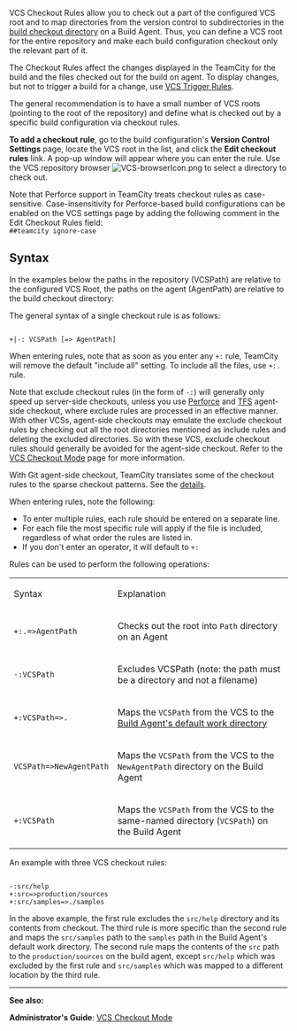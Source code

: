 [//]: # (title: VCS Checkout Rules)
[//]: # (auxiliary-id: VCS Checkout Rules)
VCS Checkout Rules allow you to check out a part of the configured VCS root and to map directories from the version control to subdirectories in the [build checkout directory](build-checkout-directory.md) on a Build Agent. Thus, you can define a VCS root for the entire repository and make each build configuration checkout only the relevant part of it.

The Checkout Rules affect the changes displayed in the TeamCity for the build and the files checked out for the build on agent. To display changes, but not to trigger a build for a change, use [VCS Trigger Rules](configuring-vcs-triggers.md).

The general recommendation is to have a small number of VCS roots (pointing to the root of the repository) and define what is checked out by a specific build configuration via checkout rules.

__To add a checkout rule__, go to the build configuration's __Version Control Settings__ page, locate the VCS root in the list, and click the __Edit checkout rules__ link. A pop\-up window will appear where you can enter the rule. Use the VCS repository browser ![VCS-browserIcon.png](VCS-browserIcon.png) to select a directory to check out.


<chunk include-id="note-perforce-vcs">

<tip>

Note that Perforce support in TeamCity treats checkout rules as case\-sensitive. Case\-insensitivity for Perforce\-based build configurations can be enabled on the VCS settings page by adding the following comment in the Edit Checkout Rules field:   
`##teamcity ignore-case` 
</tip>

</chunk>

## Syntax

In the examples below the paths in the repository (VCSPath) are relative to the configured VCS Root, the paths on the agent (AgentPath) are relative to the build checkout directory:

The general syntax of a single checkout rule is as follows:


```Shell

+|-: VCSPath [=> AgentPath]

```

<include src="branch-filter.md" include-id="OR-syntax-tip"/>


<note>

When entering rules, note that as soon as you enter any `+:` rule, TeamCity will remove the default "include all" setting. To include all the files, use `+:.` rule.
</note>

<note>

Note that exclude checkout rules (in the form of `-:`) will generally only speed up server\-side checkouts, unless you use [Perforce](perforce.md) and [TFS](team-foundation-server.md) agent\-side checkout, where exclude rules are processed in an effective manner. With other VCSs, agent\-side checkouts may emulate the exclude checkout rules by checking out all the root directories mentioned as include rules and deleting the excluded directories. So with these VCS, exclude checkout rules should generally be avoided for the agent\-side checkout. Refer to the [VCS Checkout Mode](vcs-checkout-mode.md) page for more information.   

With Git agent\-side checkout, TeamCity translates some of the checkout rules to the sparse checkout patterns. See the [details](git.md).
</note>


When entering rules, note the following:
* To enter multiple rules, each rule should be entered on a separate line.
* For each file the most specific rule will apply if the file is included, regardless of what order the rules are listed in.
* If you don't enter an operator, it will default to `+:`

Rules can be used to perform the following operations:

<table><tr>

<td>

Syntax


</td>

<td>

Explanation


</td></tr><tr>

<td>

`+:.=>AgentPath`


</td>

<td>

Checks out the root into `Path` directory on an Agent


</td></tr><tr>

<td>

`-:VCSPath`


</td>

<td>

Excludes VCSPath (note: the path must be a directory and not a filename)


</td></tr><tr>

<td>

`+:VCSPath=>.`


</td>

<td>

Maps the `VCSPath` from the VCS to the [Build Agent's default work directory](agent-work-directory.md)


</td></tr><tr>

<td>

`VCSPath=>NewAgentPath`


</td>

<td>

Maps the `VCSPath` from the VCS to the `NewAgentPath` directory on the Build Agent


</td></tr><tr>

<td>

`+:VCSPath`


</td>

<td>

Maps the `VCSPath` from the VCS to the same\-named directory (`VCSPath`) on the Build Agent


</td></tr></table>

An example with three VCS checkout rules:


```Shell

-:src/help
+:src=>production/sources
+:src/samples=>./samples
```



In the above example, the first rule excludes the `src/help` directory and its contents from checkout. The third rule is more specific than the second rule and maps the `src/samples` path to the `samples` path in the Build Agent's default work directory. The second rule maps the contents of the `src` path to the `production/sources` on the build agent, except `src/help` which was excluded by the first rule and `src/samples` which was mapped to a different location by the third rule.



 __  __

__See also:__


__Administrator's Guide__: [VCS Checkout Mode](vcs-checkout-mode.md)
